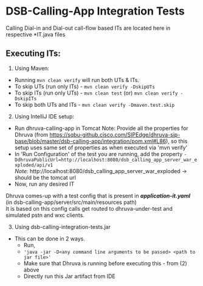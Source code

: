 # DSB-Calling-App Integration Tests

Calling Dial-in and Dial-out call-flow based ITs are located here in respective *IT.java files

## Executing ITs:
1) Using Maven:
- Running `mvn clean verify` will run both UTs & ITs.
- To skip UTs (run only ITs) - `mvn clean verify -DskipUTs`
- To skip ITs (run only UTs) - `mvn clean test` (or) `mvn clean verify -DskipITs`
- To skip both UTs and ITs - `mvn clean verify -Dmaven.test.skip`

2) Using IntelliJ IDE setup:
- Run dhruva-calling-app in Tomcat
Note: Provide all the properties for Dhruva (from https://sqbu-github.cisco.com/SIPEdge/dhruva-sip-base/blob/master/dsb-calling-app/integration/pom.xml#L86), so this setup uses same set of properties as when executed via 'mvn verify'
- In 'Run Configuration' of the test you are running, add the property `-DdhruvaPublicUrl=http://localhost:8080/dsb_calling_app_server_war_exploded/api/v1`  
*Note:* http://localhost:8080/dsb_calling_app_server_war_exploded -> should be the tomcat url 
- Now, run any desired IT 

Dhruva comes-up with a test config that is present in ***application-it.yaml*** (in dsb-calling-app/server/src/main/resources path)  
It is based on this config calls get routed to dhruva-under-test and simulated pstn and wxc clients. 

3) Using dsb-calling-integration-tests.jar
- This can be done in 2 ways.
  - Run,
  - `'java -jar -D<any command line arguments to be passed> <path to jar file>'`
  - Make sure that Dhruva is running before executing this - from (2) above
  - Directly run this Jar artifact from IDE
